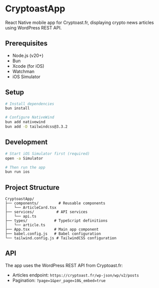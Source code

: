 # CryptoastApp

React Native mobile app for Cryptoast.fr, displaying crypto news articles using WordPress REST API.

## Prerequisites

- Node.js (v20+)
- Bun
- Xcode (for iOS)
- Watchman
- iOS Simulator

## Setup

```bash
# Install dependencies
bun install

# Configure NativeWind
bun add nativewind
bun add -D tailwindcss@3.3.2
```

## Development

```bash
# Start iOS Simulator first (required)
open -a Simulator

# Then run the app
bun run ios
```

## Project Structure

```t
CryptoastApp/
├── components/         # Reusable components
│   └── ArticleCard.tsx
├── services/          # API services
│   └── api.ts
├── types/            # TypeScript definitions
│   └── article.ts
├── App.tsx           # Main app component
├── babel.config.js   # Babel configuration
└── tailwind.config.js # TailwindCSS configuration
```

## API

The app uses the WordPress REST API from Cryptoast.fr:

- Articles endpoint: `https://cryptoast.fr/wp-json/wp/v2/posts`
- Pagination: `?page=1&per_page=10&_embed=true`
